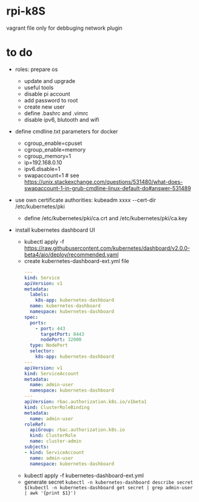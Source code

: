 # rpi-k8S

vagrant file only for debbuging network plugin

# to do
- roles: prepare os
  - update and upgrade
  - useful tools
  - disable pi account
  - add password to root
  - create new user
  - define .bashrc and .vimrc
  - disable ipv6, blutooth and wifi
  
- define cmdline.txt parameters for docker
  - cgroup_enable=cpuset
  - cgroup_enable=memory
  - cgroup_memory=1
  - ip=192.168.0.10
  - ipv6.disable=1
  - swapaccount=1  # see https://unix.stackexchange.com/questions/531480/what-does-swapaccount-1-in-grub-cmdline-linux-default-do#answer-531489
- use own certificate authorities:  kubeadm xxxx --cert-dir /etc/kubernetes/pki
  - define /etc/kubernetes/pki/ca.crt and /etc/kubernetes/pki/ca.key
  
- install kubernetes dashboard UI
  - kubectl apply -f https://raw.githubusercontent.com/kubernetes/dashboard/v2.0.0-beta4/aio/deploy/recommended.yaml
  - create kubernetes-dashboard-ext.yml file
    ```yaml
    ---
    kind: Service
    apiVersion: v1
    metadata:
      labels:
        k8s-app: kubernetes-dashboard
      name: kubernetes-dashboard
      namespace: kubernetes-dashboard
    spec:
      ports:
        - port: 443
          targetPort: 8443
          nodePort: 32000
      type: NodePort
      selector:
        k8s-app: kubernetes-dashboard
    ---
    apiVersion: v1
    kind: ServiceAccount
    metadata:
      name: admin-user
      namespace: kubernetes-dashboard
    ---
    apiVersion: rbac.authorization.k8s.io/v1beta1
    kind: ClusterRoleBinding
    metadata:
      name: admin-user
    roleRef:
      apiGroup: rbac.authorization.k8s.io
      kind: ClusterRole
      name: cluster-admin
    subjects:
    - kind: ServiceAccount
      name: admin-user
      namespace: kubernetes-dashboard
    ```
  - kubectl apply -f kubernetes-dashboard-ext.yml
  - generate secret
  ```kubectl -n kubernetes-dashboard describe secret $(kubectl -n kubernetes-dashboard get secret | grep admin-user | awk '{print $1}')```



